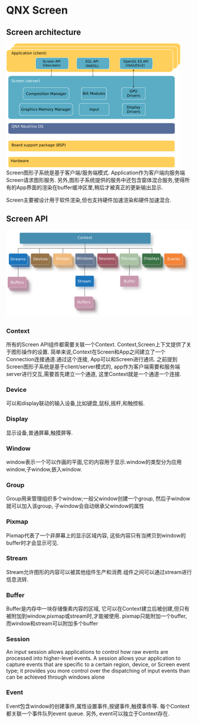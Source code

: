 # QNX Screen

## Screen architecture

![](img/05_screen-arch.png)
Screen图形子系统是基于客户端/服务端模式. Application作为客户端向服务端Screen请求图形服务.
另外,图形子系统提供的服务中还包含窗体混合服务,使得所有的App界面的渲染在buffer缓冲区里,稍后才被真正的更新输出显示.

Screen主要被设计用于软件渲染,但也支持硬件加速渲染和硬件加速混合.

## Screen API
![](img/05_api-objects.png)

### Context
所有的Screen API组件都需要关联一个Context.
Context,Screen上下文提供了关于图形操作的设置.
简单来说,Context在Screen和App之间建立了一个Connection连接通道.通过这个连接, App可以和Screen进行通讯.
之前提到Screen图形子系统是基于client/server模式的, app作为客户端需要和服务端server进行交互,需要首先建立一个通道, 这里Context就是一个通道一个连接.

### Device
可以和display联动的输入设备,比如键盘,鼠标,摇杆,和触控板.

### Display
显示设备,普通屏幕,触摸屏等.

### Window
window表示一个可以作画的平面,它的内容用于显示.window的类型分为应用window,子window,嵌入window.

### Group
Group用来管理组织多个window;一般父window创建一个group, 然后子window就可以加入该group, 子window会自动继承父window的属性

### Pixmap
Pixmap代表了一个非屏幕上的显示区域内容, 这些内容只有当拷贝到window的buffer时才会显示可见.

### Stream
Stream允许图形的内容可以被其他组件生产和消费.组件之间可以通过stream进行信息流转.

### Buffer
Buffer是内存中一块存储像素内容的区域, 它可以在Context建立后被创建,但只有被附加到window,pixmap或stream时,才能被使用.
pixmap只能附加一个buffer, 而window和stream可以附加多个buffer

### Session
An input session allows applications to control how raw events are processed into higher-level events. A session allows your application to capture events that are specific to a certain region, device, or Screen event type; it provides you more control over the dispatching of input events than can be achieved through windows alone

### Event
Event包含window的创建事件,属性设置事件,按键事件,触摸事件等.
每个Context都关联一个事件队列event queue. 另外, event可以独立于Context存在.